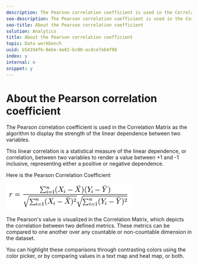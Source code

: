 ```yaml
---
description: The Pearson correlation coefficient is used in the Correlation Matrix as the algorithm to display the strength of the linear dependence between two variables.
seo-description: The Pearson correlation coefficient is used in the Correlation Matrix as the algorithm to display the strength of the linear dependence between two variables.
seo-title: About the Pearson correlation coefficient
solution: Analytics
title: About the Pearson correlation coefficient
topic: Data workbench
uuid: b54194f6-8ebe-4a82-bc00-acdce7eb4f98
index: y
internal: n
snippet: y
---
```


# About the Pearson correlation coefficient

The Pearson correlation coefficient is used in the Correlation Matrix as the algorithm to display the strength of the linear dependence between two variables.

This linear correlation is a statistical measure of the linear dependence, or correlation, between two variables to render a value between +1 and -1 inclusive, representing either a positive or negative dependence.

Here is the Pearson Correlation Coefficient

![](assets/correlation_matrix_pearson_equation.png)

The Pearson's value is visualized in the Correlation Matrix, which depicts the correlation between two defined metrics. These metrics can be compared to one another over any countable or non-countable dimension in the dataset.

You can highlight these comparisons through contrasting colors using the color picker, or by comparing values in a text map and heat map, or both. 
